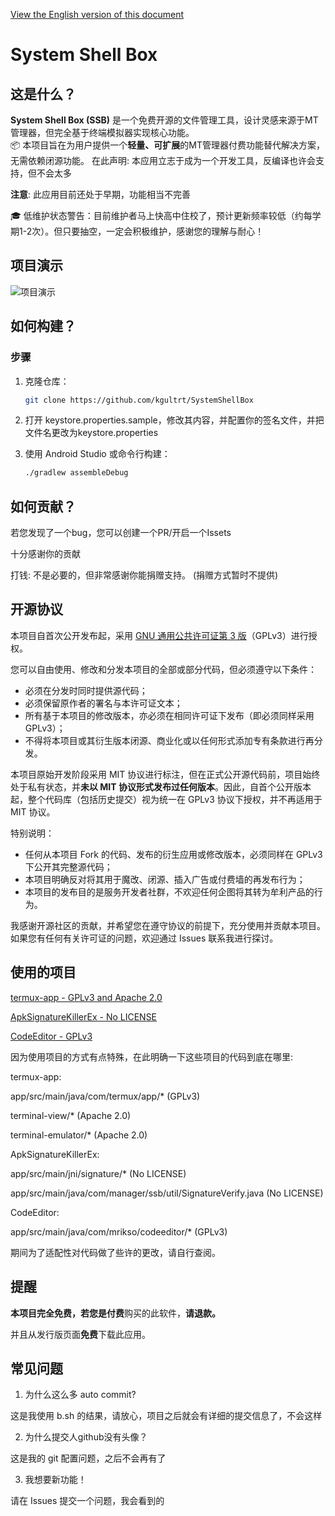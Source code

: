 [View the English version of this document](README_EN.md)

# System Shell Box

## 这是什么？

**System Shell Box (SSB)** 是一个免费开源的文件管理工具，设计灵感来源于MT管理器，但完全基于终端模拟器实现核心功能。  
📦 本项目旨在为用户提供一个**轻量、可扩展**的MT管理器付费功能替代解决方案，无需依赖闭源功能。
在此声明: 本应用立志于成为一个开发工具，反编译也许会支持，但不会太多

**注意**: 此应用目前还处于早期，功能相当不完善

🎓 低维护状态警告：目前维护者马上快高中住校了，预计更新频率较低（约每学期1-2次）。但只要抽空，一定会积极维护，感谢您的理解与耐心！

## 项目演示

![项目演示](./demo.gif)

## 如何构建？

### 步骤
1. 克隆仓库：
   ```bash
   git clone https://github.com/kgultrt/SystemShellBox
   ```

2. 打开 keystore.properties.sample，修改其内容，并配置你的签名文件，并把文件名更改为keystore.properties

3. 使用 Android Studio 或命令行构建：
   ```bash
   ./gradlew assembleDebug
   ```

## 如何贡献？

若您发现了一个bug，您可以创建一个PR/开启一个Issets

十分感谢你的贡献

打钱: 不是必要的，但非常感谢你能捐赠支持。 (捐赠方式暂时不提供)

## 开源协议

本项目自首次公开发布起，采用 [GNU 通用公共许可证第 3 版](LICENSE.txt)（GPLv3）进行授权。

您可以自由使用、修改和分发本项目的全部或部分代码，但必须遵守以下条件：

- 必须在分发时同时提供源代码；
- 必须保留原作者的署名与本许可证文本；
- 所有基于本项目的修改版本，亦必须在相同许可证下发布（即必须同样采用 GPLv3）；
- 不得将本项目或其衍生版本闭源、商业化或以任何形式添加专有条款进行再分发。

本项目原始开发阶段采用 MIT 协议进行标注，但在正式公开源代码前，项目始终处于私有状态，并**未以 MIT 协议形式发布过任何版本**。因此，自首个公开版本起，整个代码库（包括历史提交）视为统一在 GPLv3 协议下授权，并不再适用于 MIT 协议。

特别说明：

- 任何从本项目 Fork 的代码、发布的衍生应用或修改版本，必须同样在 GPLv3 下公开其完整源代码；
- 本项目明确反对将其用于魔改、闭源、插入广告或付费墙的再发布行为；
- 本项目的发布目的是服务开发者社群，不欢迎任何企图将其转为牟利产品的行为。

我感谢开源社区的贡献，并希望您在遵守协议的前提下，充分使用并贡献本项目。如果您有任何有关许可证的问题，欢迎通过 Issues 联系我进行探讨。

## 使用的项目
[termux-app - GPLv3 and Apache 2.0](https://github.com/termux/termux-app)

[ApkSignatureKillerEx - No LICENSE](https://github.com/L-JINBIN/ApkSignatureKillerEx)

[CodeEditor - GPLv3](https://github.com/MrIkso/CodeEditor)

因为使用项目的方式有点特殊，在此明确一下这些项目的代码到底在哪里:

termux-app:

app/src/main/java/com/termux/app/\* (GPLv3)

terminal-view/\* (Apache 2.0)

terminal-emulator/\* (Apache 2.0)


ApkSignatureKillerEx:

app/src/main/jni/signature/\* (No LICENSE)

app/src/main/java/com/manager/ssb/util/SignatureVerify.java (No LICENSE)


CodeEditor:

app/src/main/java/com/mrikso/codeeditor/\* (GPLv3)


期间为了适配性对代码做了些许的更改，请自行查阅。

## 提醒
**本项目完全免费，**若您是**付费**购买的此软件，**请退款。**

并且从发行版页面**免费**下载此应用。

## 常见问题
1. 为什么这么多 auto commit?

这是我使用 b.sh 的结果，请放心，项目之后就会有详细的提交信息了，不会这样

2. 为什么提交人github没有头像？

这是我的 git 配置问题，之后不会再有了

3. 我想要新功能！

请在 Issues 提交一个问题，我会看到的